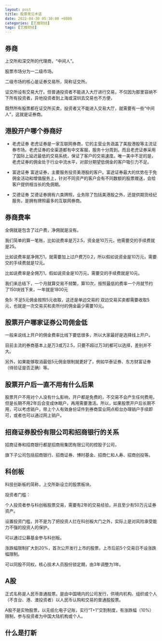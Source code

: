 ```yaml
---
layout: post
title: 股票常见术语
date: 2022-04-30 05:30:00 +0800
categories: [艺搜财经]
tags: [艺搜财经]
---
```

## 券商

上交所和深交所的代理商，“中间人”。

股票市场分为一二级市场。

二级市场的核心是证券交易所，简称证交所。

证交所设有交易大厅。但普通投资者不能进入大厅进行交易，不仅因为那里容纳不下所有投资者，异地投资者到上海或深圳去交易也不方便，

既然所有股票都在证交所买卖，投资者又不能进入交易大厅，就需要有一些“中间人”，这就是证券商。
## 港股开户哪个券商好
* 老虎证券
老虎证券是一家互联网券商，它的主营业务涵盖了美股港股等主流证券市场。老虎证券的全渠道都有中文客服，服务十分周到。而且老虎证券采用了国际上延迟最低的交易系统，保证了客户的交易速度。唯一美中不足的是，老虎证券的佣金处于行业中流水平，对部分期望低佣金的客户吸引力不足。

* 富途证券
富途证券，主要服务投资美港股的客户。富途证券最大的优势在于免佣金活动和增值服务上，针对不同资产的客户会有不同数额的股票赠送，会给客户提供相当长的免佣期。

* 艾德证券
艾德证券拥有六类牌照，业务除了包括美港股之外，还提供期货经纪服务，是拥有牌照最多的互联网券商。
## 券商费率
全佣就是包含了过户费，净佣就是没有。

我们简单的算一笔账，比如说费率是万2.5，资金是10万元，他需要交的手续费就是25。

比如说费率是净佣万1，就需要加上过户费万0.2，所以假如说资金是10万元，需要交的手续费就是12元。

比如说费率是全佣万1，假如说资金是10万元，需要交的手续费就是10元。

我们来总结下，一个月就算交易不频繁，算10次，按照最低的费率一个月就节约了150块钱下来，一年就是1800元

免5: 不足5元佣金按照5元收取，这还是单边交易的 双边交易买卖都需要收取5元，也就是一次交易买和卖所付的佣金最少需要10元。
## 股票开户哪家证券公司佣金低
一般来说线上开户的佣金费率比线下要低很多，所以大家最好是选择线上开户。

目前主流的券商基本上是万3或万2.5，只要不超过万3的都可以选择，差别并不大。

另外，如果能够取消最低5元佣金限制就更好了，例如华泰证券、东方财富证券（待验证是否正确）等。
## 股票开户后一直不用有什么后果
股票开户不用对个人没有什么影响，开户都是免费的，不交易不会产生任何费用，但是长期不用2年后会变成休眠户，再用需要激活。所以，如果股票开户后长期不用，可以考虑销户，带上个人有效身份证件到券商营业网点柜台办理销户手续即可，或者也可以通过网上销户。

## 招商证券股份有限公司和招商银行的关系
招商证券和招商银行都是招商局集团有限公司的控股子公司，

旗下子公司包括招商银行、招商证券、博时基金、招商仁和人寿、招商创投等。

## 科创板
科技创新板的简称，上交所新设立的股票板块。

投资者门槛：

个人投资者参与科创板股票交易，需要有2年的交易经验，并且至少有50万元证券资产。

设置投资门槛，并不是为了把投资人拦在科创板大门之外，实际上是对风险承受能力不强的投资人的保护。

可以通过公募基金参与科创板。

涨跌幅限制扩大到20%，首次公开发行上市的股票，上市后前5个交易日不设涨跌幅限制。

可以同股不同权，核心技术人员股份锁定期，由3年调整为1年。

## A股

正式名称是人民币普通股票。是由中国境内的公司发行，供境内机构、组织或个人（不含台、港、澳投资者）以人民币认购和交易的普通股股票。

A股不是实物股票，以无纸化电子记账，实行“T+1”交割制度，有涨跌幅（10%）限制，参与投资者为中国大陆机构或个人。

## 什么是打新